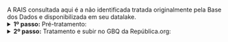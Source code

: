 <br> 
A RAIS consultada aqui é a não identificada tratada originalmente pela Base dos Dados e disponibilizada em seu datalake.
<br>


<details>
  <summary><b> 1º passo:</b> Pré-tratamento: </summary>

Acesso em:

[https://github.com/Republica-org/Ecossistema-dados/blob/main/pre_tratamento/tratamento_republica/Datalake/RAIS_remuneracao_vinculos_publicos.sql](https://github.com/Republica-org/Ecossistema-dados/blob/main/pre_tratamento/tratamento_republica/Datalake/RAIS_remuneracao_vinculos_publicos.sql) e [https://github.com/Republica-org/Ecossistema-dados/blob/main/pre_tratamento/tratamento_republica/Datalake/RAIS_remuneracao_vinculos_privados.sql ](https://github.com/Republica-org/Ecossistema-dados/blob/main/pre_tratamento/tratamento_republica/Datalake/RAIS_remuneracao_vinculos_privados.sql)

</details>
<details>
  <summary><b> 2º passo:</b> Tratamento e subir no GBQ da República.org:</summary>

Acesso em:

[https://github.com/Republica-org/Ecossistema-dados/blob/main/tratamento_GBQ/perfil_remuneracao/RAIS_remuneracao_vinculos_publicos_privados.ipynb](https://github.com/Republica-org/Ecossistema-dados/blob/main/tratamento_GBQ/perfil_remuneracao/RAIS_remuneracao_vinculos_publicos_privados.ipynb)

</details>
